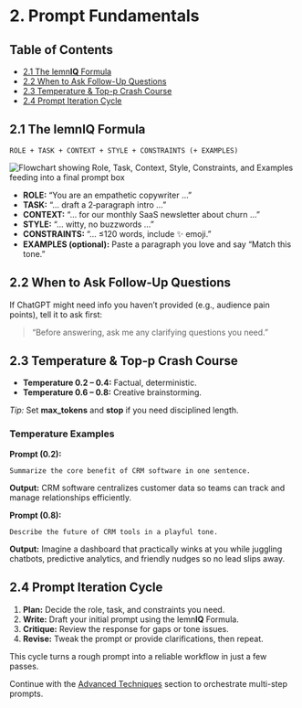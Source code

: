 # 2. Prompt Fundamentals

## Table of Contents
- [2.1 The lemn**IQ** Formula](#21-the-lemniq-formula)
- [2.2 When to Ask Follow-Up Questions](#22-when-to-ask-follow-up-questions)
- [2.3 Temperature & Top-p Crash Course](#23-temperature--top-p-crash-course)
- [2.4 Prompt Iteration Cycle](#24-prompt-iteration-cycle)

## 2.1 The lemn**IQ** Formula
```
ROLE + TASK + CONTEXT + STYLE + CONSTRAINTS (+ EXAMPLES)
```
![Flowchart showing Role, Task, Context, Style, Constraints, and Examples feeding into a final prompt box](lemniq-formula.svg)

* **ROLE:** “You are an empathetic copywriter …”
* **TASK:** “… draft a 2‑paragraph intro …”
* **CONTEXT:** “… for our monthly SaaS newsletter about churn …”
* **STYLE:** “… witty, no buzzwords …”
* **CONSTRAINTS:** “… ≤120 words, include ✨ emoji.”
* **EXAMPLES (optional):** Paste a paragraph you love and say “Match this tone.”

## 2.2 When to Ask Follow‑Up Questions
If ChatGPT might need info you haven’t provided (e.g., audience pain points), tell it to ask first:
> “Before answering, ask me any clarifying questions you need.”

## 2.3 Temperature & Top‑p Crash Course
* **Temperature 0.2 – 0.4:** Factual, deterministic.
* **Temperature 0.6 – 0.8:** Creative brainstorming.

*Tip:* Set **max_tokens** and **stop** if you need disciplined length.

### Temperature Examples
**Prompt (0.2):**
```
Summarize the core benefit of CRM software in one sentence.
```
**Output:**
CRM software centralizes customer data so teams can track and manage relationships efficiently.

**Prompt (0.8):**
```
Describe the future of CRM tools in a playful tone.
```
**Output:**
Imagine a dashboard that practically winks at you while juggling chatbots, predictive analytics, and friendly nudges so no lead slips away.

## 2.4 Prompt Iteration Cycle
1. **Plan:** Decide the role, task, and constraints you need.
2. **Write:** Draft your initial prompt using the lemn**IQ** Formula.
3. **Critique:** Review the response for gaps or tone issues.
4. **Revise:** Tweak the prompt or provide clarifications, then repeat.

This cycle turns a rough prompt into a reliable workflow in just a few passes.

Continue with the [Advanced Techniques](advanced_techniques.md) section to orchestrate multi-step prompts.
